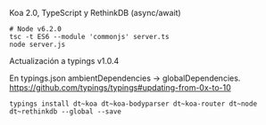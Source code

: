 Koa 2.0, TypeScript y RethinkDB (async/await)

```
# Node v6.2.0
tsc -t ES6 --module 'commonjs' server.ts
node server.js
```

Actualización a typings v1.0.4

En typings.json ambientDependencies -> globalDependencies.
https://github.com/typings/typings#updating-from-0x-to-10

```
typings install dt~koa dt~koa-bodyparser dt~koa-router dt~node dt~rethinkdb --global --save
```